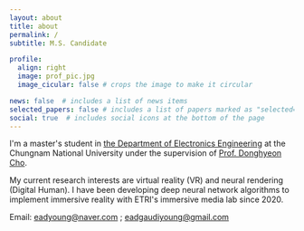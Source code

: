 ```yaml
---
layout: about
title: about
permalink: /
subtitle: M.S. Candidate

profile:
  align: right
  image: prof_pic.jpg
  image_cicular: false # crops the image to make it circular

news: false  # includes a list of news items
selected_papers: false # includes a list of papers marked as "selected={true}"
social: true  # includes social icons at the bottom of the page
---
```


I'm a master's student in [the Department of Electronics Engineering](https://ee.cnu.ac.kr/html/ee/sub07/sub07_0701.html) at the Chungnam National University under the supervision of [Prof. Donghyeon Cho](https://sites.google.com/view/cnu-cvip).

My current research interests are virtual reality (VR) and neural rendering (Digital Human).
I have been developing deep neural network algorithms to implement immersive reality with ETRI's immersive media lab since 2020.

Email: eadyoung@naver.com ; eadgaudiyoung@gmail.com

<!-- Write your biography here. Tell the world about yourself. Link to your favorite [subreddit](http://reddit.com). You can put a picture in, too. The code is already in, just name your picture `pro.jpg` and put it in the `img/` folder.

Put your address / P.O. box / other info right below your picture. You can also disable any these elements by editing `profile` property of the YAML header of your `_pages/about.md`. Edit `_bibliography/papers.bib` and Jekyll will render your [publications page](/al-folio/publications/) automatically.

Link to your social media connections, too. This theme is set up to use [Font Awesome icons](http://fortawesome.github.io/Font-Awesome/) and [Academicons](https://jpswalsh.github.io/academicons/), like the ones below. Add your Facebook, Twitter, LinkedIn, Google Scholar, or just disable all of them. -->
